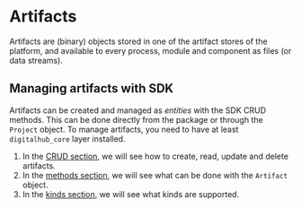 # Artifacts

Artifacts are (binary) objects stored in one of the artifact stores of the platform, and available to every process, module and component as files (or data streams).

## Managing artifacts with SDK

Artifacts can be created and managed as *entities* with the SDK CRUD methods. This can be done directly from the package or through the `Project` object.
To manage artifacts, you need to have at least `digitalhub_core` layer installed.

1. In the [CRUD section](./crud.md), we will see how to create, read, update and delete artifacts.
2. In the [methods section](./methods.md), we will see what can be done with the `Artifact` object.
3. In the [kinds section](./kinds.md), we will see what kinds are supported.
